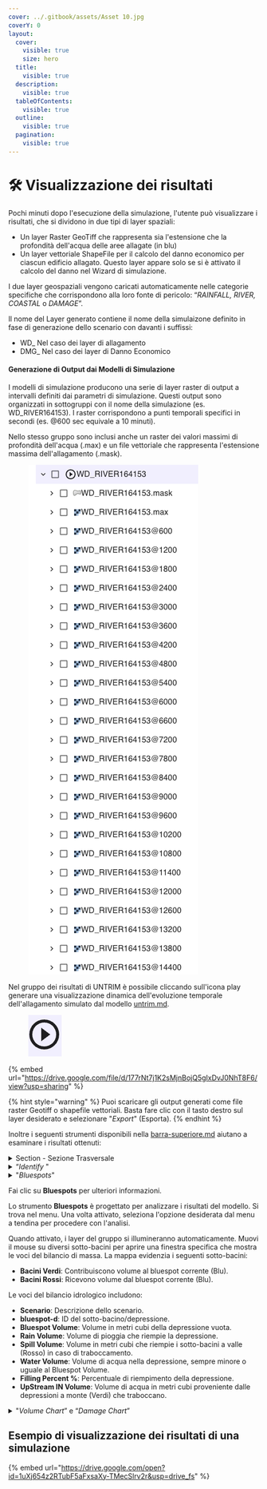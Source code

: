 ```yaml
---
cover: ../.gitbook/assets/Asset 10.jpg
coverY: 0
layout:
  cover:
    visible: true
    size: hero
  title:
    visible: true
  description:
    visible: true
  tableOfContents:
    visible: true
  outline:
    visible: true
  pagination:
    visible: true
---
```


# 🛠️ Visualizzazione dei risultati

Pochi minuti dopo l'esecuzione della simulazione, l'utente può visualizzare i risultati, che si dividono in due tipi di layer spaziali:

* Un layer Raster GeoTiff che rappresenta sia l'estensione che la profondità dell'acqua delle aree allagate (in blu)
* Un layer vettoriale ShapeFile per il calcolo del danno economico per ciascun edificio allagato. Questo layer appare solo se si è attivato il calcolo del danno nel Wizard di simulazione.

I due layer geospaziali vengono caricati automaticamente nelle categorie specifiche che corrispondono alla loro fonte di pericolo: “_RAINFALL, RIVER, COASTAL_ o _DAMAGE_”.&#x20;

Il nome del Layer generato contiene il nome della simulaizone definito in fase di generazione dello scenario con davanti i suffissi:

* WD\_ Nel caso dei layer di allagamento
* DMG\_ Nel caso dei layer di Danno Economico

#### Generazione di Output dai Modelli di Simulazione

I modelli di simulazione producono una serie di layer raster di output a intervalli definiti dai parametri di simulazione. Questi output sono organizzati in sottogruppi con il nome della simulazione (es. WD\_RIVER164153). I raster corrispondono a punti temporali specifici in secondi (es. @600 sec equivale a 10 minuti).

Nello stesso gruppo sono inclusi anche un raster dei valori massimi di profondità dell'acqua (.max) e un file vettoriale che rappresenta l'estensione massima dell'allagamento (.mask).



<figure><img src="../.gitbook/assets/Screenshot 2025-01-03 at 11.25.35.png" alt=""><figcaption></figcaption></figure>

Nel gruppo dei risultati di UNTRIM è possibile cliccando sull'icona play  generare una visualizzazione dinamica dell'evoluzione temporale dell'allagamento simulato dal modello [untrim.md](../simulazioni-allagamento-pericolo-e-danno/modelli-di-allagamento-hazard-saferplaces/untrim.md "mention").

<figure><img src="../.gitbook/assets/Screenshot 2025-01-03 at 11.33.16.png" alt=""><figcaption></figcaption></figure>



{% embed url="https://drive.google.com/file/d/177rNt7j1K2sMjnBojQ5gIxDvJ0NhT8F6/view?usp=sharing" %}

{% hint style="warning" %}
Puoi scaricare gli output generati come file raster Geotiff o shapefile vettoriali. Basta fare clic con il tasto destro sul layer desiderato e selezionare "_Export_" (Esporta).
{% endhint %}

&#x20;Inoltre i seguenti  strumenti disponibili nella [barra-superiore.md](../saferplaces-interfaccia-gui-web/barra-superiore.md "mention") aiutano a esaminare i risultati ottenuti:&#x20;



<details>

<summary>Section  - Sezione Trasversale</summary>

![](<../.gitbook/assets/image (10).png>)

Lo strumento "Sezione" ti consente di determinare facilmente la profondità dell'acqua per un'area specifica tracciando una linea su qualsiasi layer di profondità dell'acqua. Una nuova finestra in basso sullo schermo mostra la sezione trasversale dell'area selezionata.

![](<../.gitbook/assets/image (11).png>)

</details>

<details>

<summary>“<em>Identify</em> " </summary>

![](<../.gitbook/assets/image (14).png>)

Lo Strumento _Identifica_ fornisce informazioni in un punto specifico per i layer geospaziali attivi.

&#x20;Per il layer di allagamento attivo, mostra la profondità dell'acqua; per gli edifici selezionati, visualizza i danni economici basati sui layer di danno economico attivi  sulla [barra-laterale-destra.md](../saferplaces-interfaccia-gui-web/barra-laterale-destra.md "mention")

I risultati appariranno nel pannello delle attività corrispondente sulla sinistra.

<img src="../.gitbook/assets/image (13).png" alt="" data-size="original">





</details>

<details>

<summary>"<em>Bluespots</em>" </summary>

![](<../.gitbook/assets/image (15).png>)



Lo strumento **Bluespots** è progettato per analizzare i risultati del modello. Si trova nel menu. Una volta attivato, seleziona l'opzione desiderata dal menu a tendina per procedere con l'analisi.

Quando attivato, i layer del gruppo si illumineranno automaticamente. Muovi il mouse su diversi sotto-bacini per aprire una finestra specifica che mostra le voci del bilancio di massa. La mappa evidenzia i seguenti sotto-bacini:

* **Bacini Verdi**: Contribuiscono volume al bluespot corrente (Blu).
* **Bacini Rossi**: Ricevono volume dal bluespot corrente (Blu).

Le voci del bilancio idrologico includono:

* **Scenario**: Descrizione dello scenario.
* **bluespot-d**: ID del sotto-bacino/depressione.
* **Bluespot Volume**: Volume in metri cubi della depressione vuota.
* **Rain Volume**: Volume di pioggia che riempie la depressione.
* **Spill Volume**: Volume in metri cubi che riempie i sotto-bacini a valle (Rosso) in caso di traboccamento.
* **Water Volume**: Volume di acqua nella depressione, sempre minore o uguale al Bluespot Volume.
* **Filling Percent %**: Percentuale di riempimento della depressione.
* **UpStream IN Volume**: Volume di acqua in metri cubi proveniente dalle depressioni a monte (Verdi) che traboccano.







Lo strumento "_Bluespots_" è un tool di analisi specifica dei risultati relativi a [simulazione-allagamento-pluviale.md](../simulazioni-allagamento-pericolo-e-danno/definizione-scenario-source-scenarios/simulazione-allagamento-pluviale.md "mention") ottenute dal modello [safer\_rain.md](../simulazioni-allagamento-pericolo-e-danno/modelli-di-allagamento-hazard-saferplaces/safer_rain.md "mention").&#x20;

Esso è presente  nella [barra-superiore.md](../saferplaces-interfaccia-gui-web/barra-superiore.md "mention") ed una volta attivato richiede di selezionare nel menu a tendina il  [#nome-simulazione](../simulazioni-allagamento-pericolo-e-danno/definizione-scenario-source-scenarios/simulazione-allagamento-costiero.md#nome-simulazione "mention")per la [simulazione-allagamento-pluviale.md](../simulazioni-allagamento-pericolo-e-danno/definizione-scenario-source-scenarios/simulazione-allagamento-pluviale.md "mention") in cui si vuole procedere nell'analisi.

Una volta attivato, si accenderanno automaticamente nella [barra-laterale-sinistra.md](../saferplaces-interfaccia-gui-web/barra-laterale-sinistra.md "mention")i layers del gruppo [#bluespots](visualizzazione-dei-risultati.md#bluespots "mention"), muovendosi con il mouse nei diversi sotto-bacini si attiveranno nella [barra-laterale-destra.md](../saferplaces-interfaccia-gui-web/barra-laterale-destra.md "mention")una specifica finestra con le singole voci del bilancio di massa del sotto-bacino in esame, mentre nella mappa verranno evidenziati i seguenti sotto-bacini:

* i bacini (VERDE) che afferiscono volume verso il bluespot in esame (BLUE)
* i bacini (ROSSO) che riceveono volume dal bacino in esame (BLUE)

<img src="../.gitbook/assets/image (16).png" alt="" data-size="original">

Nella [barra-laterale-sinistra.md](../saferplaces-interfaccia-gui-web/barra-laterale-sinistra.md "mention")le voci del bilancio idrologico sono le seguenti:

* Scenario= [#nome-simulazione](../simulazioni-allagamento-pericolo-e-danno/definizione-scenario-source-scenarios/simulazione-allagamento-pluviale.md#nome-simulazione "mention") dello scenario di [simulazione-allagamento-pluviale.md](../simulazioni-allagamento-pericolo-e-danno/definizione-scenario-source-scenarios/simulazione-allagamento-pluviale.md "mention")
* bluespot-d= identificativo del sotto bacino/depressione
* Bluespot Volume = Volume in mc della depressione vuota
* Rain Volume = Volume di acqua che riempie la depressione per la pioggia
* Spill Volume = Volume in mc di acqua che riempie i sotto-bacino di valle (ROSSO) in caso di overspill ovvero troppo pieno
* Water Volume = Volume di acqua in mc presente nella depressione, questo valore è sempre minore uguale di Bluespot Volume
* Filling Percent % = percentuale di riempimento della depressione
* UpStream IN Volume = volume di acqua in mc che arriva dalle depressioni di monte (VERDE) che per troppo pieno (overspill) scaricano sulla depressione in esame

<img src="../.gitbook/assets/Bluespot_tool.png" alt="" data-size="original">

<img src="../.gitbook/assets/Bluespot_balance.png" alt="" data-size="original">

</details>

Fai clic su **Bluespots** per ulteriori informazioni.

Lo strumento **Bluespots** è progettato per analizzare i risultati del modello. Si trova nel menu. Una volta attivato, seleziona l'opzione desiderata dal menu a tendina per procedere con l'analisi.

Quando attivato, i layer del gruppo si illumineranno automaticamente. Muovi il mouse su diversi sotto-bacini per aprire una finestra specifica che mostra le voci del bilancio di massa. La mappa evidenzia i seguenti sotto-bacini:

* **Bacini Verdi**: Contribuiscono volume al bluespot corrente (Blu).
* **Bacini Rossi**: Ricevono volume dal bluespot corrente (Blu).

Le voci del bilancio idrologico includono:

* **Scenario**: Descrizione dello scenario.
* **bluespot-d**: ID del sotto-bacino/depressione.
* **Bluespot Volume**: Volume in metri cubi della depressione vuota.
* **Rain Volume**: Volume di pioggia che riempie la depressione.
* **Spill Volume**: Volume in metri cubi che riempie i sotto-bacini a valle (Rosso) in caso di traboccamento.
* **Water Volume**: Volume di acqua nella depressione, sempre minore o uguale al Bluespot Volume.
* **Filling Percent %**: Percentuale di riempimento della depressione.
* **UpStream IN Volume**: Volume di acqua in metri cubi proveniente dalle depressioni a monte (Verdi) che traboccano.

<details>

<summary>"<em>Volume Chart</em>” e “<em>Damage Chart</em>”</summary>

![](<../.gitbook/assets/image (19).png>)

Nella [barra-superiore.md](../saferplaces-interfaccia-gui-web/barra-superiore.md "mention") sono presenti due strumenti dedicati per interrogare sia i layer di allagamento che di danno economico mediante uno strumento di selezione areale (poligono).

Questi strumenti denominati rispettivamente  “_Volume Chart_” e “_Damage Chart_” riportano una statistica dei valori di allagamento e danno compresi nel poligono di selezione generato dall'utente.

Una volta attivato il pulsante, l'utente tendo premuto il tasto destro del mause può disegnare un poligono a mano libera.

Nella [barra-laterale-sinistra.md](../saferplaces-interfaccia-gui-web/barra-laterale-sinistra.md "mention") si attiva un task di viuslizzazzione che riporta due o più istrogrammi relativi ai layer di allagamento o danno attivati sulla [barra-laterale-destra.md](../saferplaces-interfaccia-gui-web/barra-laterale-destra.md "mention").

ATTENZIONE - Attivare sempre un layer oggetto dell'analisi altrimenti non si visualizzano istrogrammi.



![](<../.gitbook/assets/image (20).png>)

![](<../.gitbook/assets/image (21).png>)



</details>

## Esempio di visualizzazione dei risultati di una simulazione

{% embed url="https://drive.google.com/open?id=1uXj654z2RTubF5aFxsaXy-TMecSlrv2r&usp=drive_fs" %}


